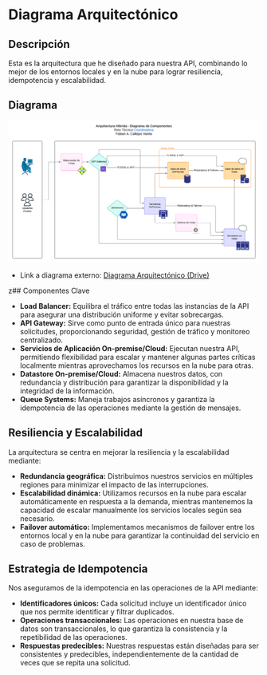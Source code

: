 # Diagrama Arquitectónico

## Descripción

Esta es la arquitectura que he diseñado para nuestra API, combinando lo mejor de los entornos locales y en la nube para lograr resiliencia, idempotencia y escalabilidad.

## Diagrama

![Diagrama Arquitectónico](https://raw.githubusercontent.com/eLgRuNgE/rt-coordinadora/main/static/img/DiagramaDeComponentesAPI.png)

- Link a diagrama externo:
[Diagrama Arquitectónico (Drive)](https://drive.google.com/file/d/1Q44QQiTlNHo9ZHIa1acvOhdGCdbXWm2p/view)

z## Componentes Clave

- **Load Balancer:** Equilibra el tráfico entre todas las instancias de la API para asegurar una distribución uniforme y evitar sobrecargas.
- **API Gateway:** Sirve como punto de entrada único para nuestras solicitudes, proporcionando seguridad, gestión de tráfico y monitoreo centralizado.
- **Servicios de Aplicación On-premise/Cloud:** Ejecutan nuestra API, permitiendo flexibilidad para escalar y mantener algunas partes críticas localmente mientras aprovechamos los recursos en la nube para otras.
- **Datastore On-premise/Cloud:** Almacena nuestros datos, con redundancia y distribución para garantizar la disponibilidad y la integridad de la información.
- **Queue Systems:** Maneja trabajos asíncronos y garantiza la idempotencia de las operaciones mediante la gestión de mensajes.

## Resiliencia y Escalabilidad

La arquitectura se centra en mejorar la resiliencia y la escalabilidad mediante:

- **Redundancia geográfica:** Distribuimos nuestros servicios en múltiples regiones para minimizar el impacto de las interrupciones.
- **Escalabilidad dinámica:** Utilizamos recursos en la nube para escalar automáticamente en respuesta a la demanda, mientras mantenemos la capacidad de escalar manualmente los servicios locales según sea necesario.
- **Failover automático:** Implementamos mecanismos de failover entre los entornos local y en la nube para garantizar la continuidad del servicio en caso de problemas.

## Estrategia de Idempotencia

Nos aseguramos de la idempotencia en las operaciones de la API mediante:

- **Identificadores únicos:** Cada solicitud incluye un identificador único que nos permite identificar y filtrar duplicados.
- **Operaciones transaccionales:** Las operaciones en nuestra base de datos son transaccionales, lo que garantiza la consistencia y la repetibilidad de las operaciones.
- **Respuestas predecibles:** Nuestras respuestas están diseñadas para ser consistentes y predecibles, independientemente de la cantidad de veces que se repita una solicitud.


